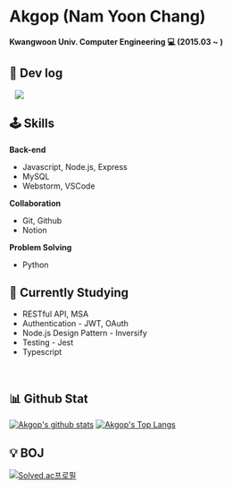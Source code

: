 # Akgop (Nam Yoon Chang)

**Kwangwoon Univ. Computer Engineering :computer: (2015.03 ~ )**

## :open_file_folder: Dev log
<a href="https://akgop.github.io/">
    <img 
        src="http://img.shields.io/badge/-Github%20Blog-181717?style=flat&logo=github&link=https://akgop.github.io/"
        style="height : auto; margin-left : 10px; margin-right : 10px;"/>
</a>

## :joystick: Skills
**Back-end**
- Javascript, Node.js, Express
- MySQL
- Webstorm, VSCode

**Collaboration**
- Git, Github
- Notion

**Problem Solving**
- Python

## 🤔 Currently Studying
- RESTful API, MSA
- Authentication - JWT, OAuth
- Node.js Design Pattern - Inversify
- Testing - Jest
- Typescript

<br>

## :bar_chart: Github Stat
[![Akgop's github stats](https://github-readme-stats.vercel.app/api?username=Akgop&show_icons=true&count_private=true&theme=gruvbox)](https://github.com/anuraghazra/github-readme-stats)
[![Akgop's Top Langs](https://github-readme-stats.vercel.app/api/top-langs/?username=Akgop&exclude_repo=Akgop.github.io,Needs-web&layout=compact&theme=gruvbox&langs_count=8&hide=Makefile)](https://github.com/anuraghazra/github-readme-stats)


## :bulb: BOJ
[![Solved.ac프로필](http://mazassumnida.wtf/api/v2/generate_badge?boj=biblus)](https://solved.ac/biblus)


<!--
**Akgop/Akgop** is a ✨ _special_ ✨ repository because its `README.md` (this file) appears on your GitHub profile.

Here are some ideas to get you started:

- 🔭 I’m currently working on ...
- 🌱 I’m currently learning ...
- 👯 I’m looking to collaborate on ...
- 🤔 I’m looking for help with ...
- 💬 Ask me about ...
- 📫 How to reach me: ...
- 😄 Pronouns: ...
- ⚡ Fun fact: ...
-->
